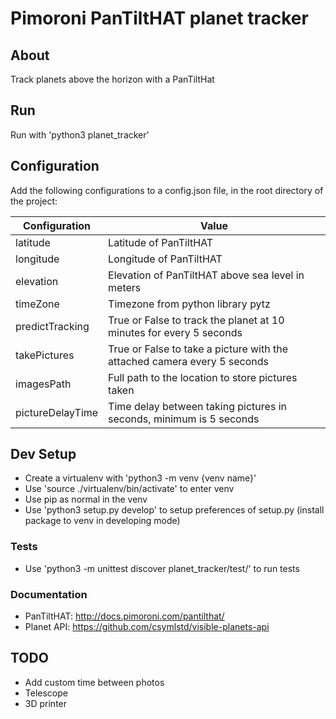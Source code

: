 # Pimoroni PanTiltHAT planet tracker
## About
Track planets above the horizon with a PanTiltHat

## Run
Run with 'python3 planet_tracker'

## Configuration
Add the following configurations to a config.json file, in the root directory of the project:

| Configuration    | Value                                                                    |
| ---------------- | ------------------------------------------------------------------------ |
| latitude         | Latitude of PanTiltHAT                                                   |
| longitude        | Longitude of PanTiltHAT                                                  |
| elevation        | Elevation of PanTiltHAT above sea level in meters                        |
| timeZone         | Timezone from python library pytz                                        |
| predictTracking  | True or False to track the planet at 10 minutes for every 5 seconds      |
| takePictures     | True or False to take a picture with the attached camera every 5 seconds | 
| imagesPath       | Full path to the location to store pictures taken                        |
| pictureDelayTime | Time delay between taking pictures in seconds, minimum is 5 seconds      |

## Dev Setup
- Create a virtualenv with 'python3 -m venv {venv name}'
- Use 'source ./virtualenv/bin/activate' to enter venv
- Use pip as normal in the venv
- Use 'python3 setup.py develop' to setup preferences of setup.py (install package to venv in developing mode)
### Tests
- Use 'python3 -m unittest discover planet_tracker/test/' to run tests
### Documentation
- PanTiltHAT: http://docs.pimoroni.com/pantilthat/
- Planet API: https://github.com/csymlstd/visible-planets-api

## TODO
- Add custom time between photos
- Telescope
- 3D printer